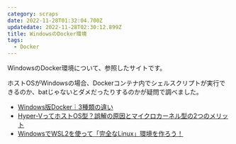 ```yaml
---
category: scraps
date: 2022-11-28T01:32:04.700Z
updatedate: 2022-11-28T02:30:12.899Z
title: WindowsのDocker環境
tags:
  - Docker
---
```

WindowsのDocker環境について、参照したサイトです。

ホストOSがWindowsの場合、Dockerコンテナ内でシェルスクリプトが実行できるのか、batじゃないとダメだったりするのかが疑問で調べました。

* [Windows版Docker｜3種類の違い](https://penpen-dev.com/blog/windows-docker-tigai/)
* [Hyper-VってホストOS型？誤解の原因とマイクロカーネル型の2つのメリット](https://turningp.jp/virtualization/hyper-v/hyper-v-host-os)
* [WindowsでWSL2を使って「完全なLinux」環境を作ろう！](https://www.kagoya.jp/howto/it-glossary/develop/wsl2_linux/)